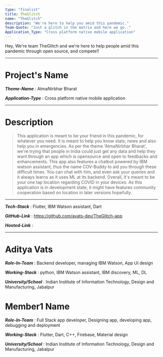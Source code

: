 ```yaml
---
type: "finalist"                   
title: TheGlitch
name: "TheGlitch"
description: "We're here to help you amid this pandemic."
Team-Quote: "Just a glitch in the matrix and here we go.."
Application_Type: "Cross platform native mobile application"
---
```


Hey, We're team TheGlitch and we're here to help people amid this pandemic through open source, and compete!!

---

# Project's Name

_**Theme-Name**_ : AtmaNirbhar Bharat

_**Application-Type**_ : Cross platform native mobile application  

---

# Description

> This application is meant to be your friend in this pandemic, for whatever you need. It is meant to help you know stats, news and also help you in emergencies. As per the theme 'AtmaNirbhar Bharat', we're trying that people in India could just get any data and help they want through an app which is opensource and open to feedbacks and enhancements. This app also features a chatbot powered by IBM watson assistant, thus the name COV-Buddy to aid you through these difficult times. You can chat with him, and even ask your queries and it always learns as it uses ML at its backend. Overall, it's meant to be your one tap location regarding COVID in your devices. As this application is in development state, it might have features community cooperation based on location in later versions hopefully.

---

_**Tech-Stack**_  : Flutter, IBM Watson assistant, Dart  

_**GitHub-Link**_ : https://github.com/avats-dev/TheGlitch-app 

_**Hosted-Link**_ :   


---


# Aditya Vats

_**Role-In-Team**_  : Backend developer, managing IBM Watson, App UI design

_**Working-Stack**_ : python, IBM Watson assistant, IBM discovery, ML, DL

_**University/School**_ : Indian Institute of Information Technology, Design and Manufacturing, Jabalpur


# Member1 Name

_**Role-In-Team**_  : Full Stack app developer, Designing app, developing app, debugging and deployment

_**Working-Stack**_ : Flutter, Dart, C++, Firebase, Material design

_**University/School**_ : Indian Institute of Information Technology, Design and Manufacturing, Jabalpur

